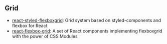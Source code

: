 ## Grid

- [react-styled-flexboxgrid](https://github.com/LoicMahieu/react-styled-flexboxgrid): Grid system based on styled-components and flexbox for React
- [react-flexbox-grid](https://github.com/roylee0704/react-flexbox-grid): A set of React components implementing flexboxgrid with the power of CSS Modules

